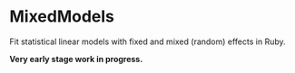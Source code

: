 # MixedModels

Fit statistical linear models with fixed and mixed (random) effects in Ruby.


**Very early stage work in progress.**

<!-- Welcome to your new gem! In this directory, you'll find the files you need to be able to package up your Ruby library into a gem. Put your Ruby code in the file `lib/MixedModels`. To experiment with that code, run `bin/console` for an interactive prompt.

TODO: Delete this and the text above, and describe your gem

## Installation

Add this line to your application's Gemfile:

```ruby
gem 'MixedModels'
```
And then execute:

    $ bundle

Or install it yourself as:

    $ gem install MixedModels

## Usage

TODO: Write usage instructions here

## Development

After checking out the repo, run `bin/setup` to install dependencies. Then, run `bin/console` for an interactive prompt that will allow you to experiment.

To install this gem onto your local machine, run `bundle exec rake install`. To release a new version, update the version number in `version.rb`, and then run `bundle exec rake release` to create a git tag for the version, push git commits and tags, and push the `.gem` file to [rubygems.org](https://rubygems.org).

## Contributing

1. Fork it ( https://github.com/[my-github-username]/MixedModels/fork )
2. Create your feature branch (`git checkout -b my-new-feature`)
3. Commit your changes (`git commit -am 'Add some feature'`)
4. Push to the branch (`git push origin my-new-feature`)
5. Create a new Pull Request
-->
